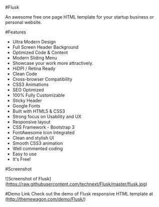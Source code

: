 #Flusk

An awesome free one page HTML template for your startup business or personal website.

#Features

- Ultra Modern Design
- Full Screen Header Background
- Optimized Code & Content
- Modern Sliding Menu
- Showcase your work more attractively.
- HiDPI / Retina Ready
- Clean Code
- Cross-browser Compatibility
- CSS3 Animations
- SEO Optimized
- 100% Fully Customizable
- Sticky Header
- Google Fonts
- Built with HTML5 & CSS3
- Strong focus on Usability and UX
- Responsive layout
- CSS Framework - Bootstrap 3
- FontAwesome Icon Integrated
- Clean and stylish UI
- Smooth CSS3 animation
- Well commented coding
- Easy to use
- It's Free!

#Screenshot


![Screenshot of Flusk]
(https://raw.githubusercontent.com/technext/Flusk/master/flusk.jpg)

#Demo Link
Check out the demo of Flusk responsive HTML template at (http://themewagon.com/demo/Flusk/)





